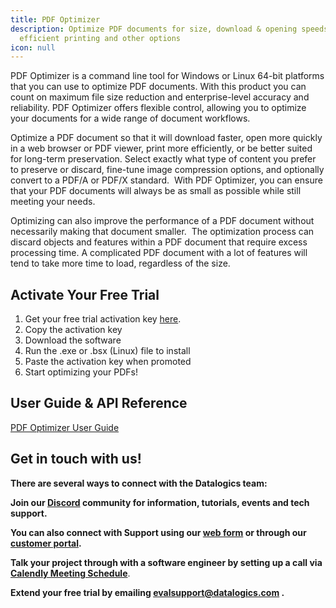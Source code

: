 ```yaml
---
title: PDF Optimizer
description: Optimize PDF documents for size, download & opening speeds,
  efficient printing and other options
icon: null
---
```


PDF Optimizer is a command line tool for Windows or Linux 64-bit platforms that you can use to optimize PDF documents. With this product you can count on maximum file size reduction and enterprise-level accuracy and reliability. PDF Optimizer offers flexible control, allowing you to optimize your documents for a wide range of document workflows.

Optimize a PDF document so that it will download faster, open more quickly in a web browser or PDF viewer, print more efficiently, or be better suited for long-term preservation. Select exactly what type of content you prefer to preserve or discard, fine-tune image compression options, and optionally convert to a PDF/A or PDF/X standard.  With PDF Optimizer, you can ensure that your PDF documents will always be as small as possible while still meeting your needs.

Optimizing can also improve the performance of a PDF document without necessarily making that document smaller.  The optimization process can discard objects and features within a PDF document that require excess processing time. A complicated PDF document with a lot of features will tend to take more time to load, regardless of the size.

## Activate Your Free Trial

1. Get your free trial activation key [here](https://www.datalogics.com/reduce-pdf-file-size).
2. Copy the activation key
3. Download the software
4. Run the .exe or .bsx (Linux) file to install
5. Paste the activation key when promoted
6. Start optimizing your PDFs!

## User Guide & API Reference

[PDF Optimizer User Guide](https://tinyurl.com/DatalogicsOptimizer)

## **Get in touch with us!**

**There are several ways to connect with the Datalogics team:**

**Join our [Discord](https://discord.com/invite/jNSHcSdRre) community for information, tutorials, events and tech support.**

**You can also connect with Support using our [web form](https://www.datalogics.com/tech-support-pdfs) or through our [customer portal](https://datalogics.my.site.com/portal/login).**

**Talk your project through with a software engineer by setting up a call via [Calendly Meeting Schedule](https://calendly.com/seu-datalogics)**.

**Extend your free trial by emailing <evalsupport@datalogics.com> .**

###
